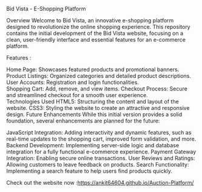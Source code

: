 Bid Vista - E-Shopping Platform

Overview
Welcome to Bid Vista, an innovative e-shopping platform designed to revolutionize the online shopping experience. This repository contains the initial development of the Bid Vista website, focusing on a clean, user-friendly interface and essential features for an e-commerce platform.



Features :

Home Page: Showcases featured products and promotional banners. 
Product Listings: Organized categories and detailed product descriptions.
User Accounts: Registration and login functionalities.  
Shopping Cart: Add, remove, and view items.
Checkout Process: Secure and streamlined checkout for a smooth user experience.    
Technologies Used
HTML5: Structuring the content and layout of the website.
CSS3: Styling the website to create an attractive and responsive design.
Future Enhancements
While this initial version provides a solid foundation, several enhancements are planned for the future:

JavaScript Integration: Adding interactivity and dynamic features, such as real-time updates to the shopping cart, improved form validation, and more.
Backend Development: Implementing server-side logic and database integration for a fully functional e-commerce experience.
Payment Gateway Integration: Enabling secure online transactions.
User Reviews and Ratings: Allowing customers to leave feedback on products.
Search Functionality: Implementing a search feature to help users find products quickly.
 
 


Check out the website now :https://ankit64604.github.io/Auction-Platform/
